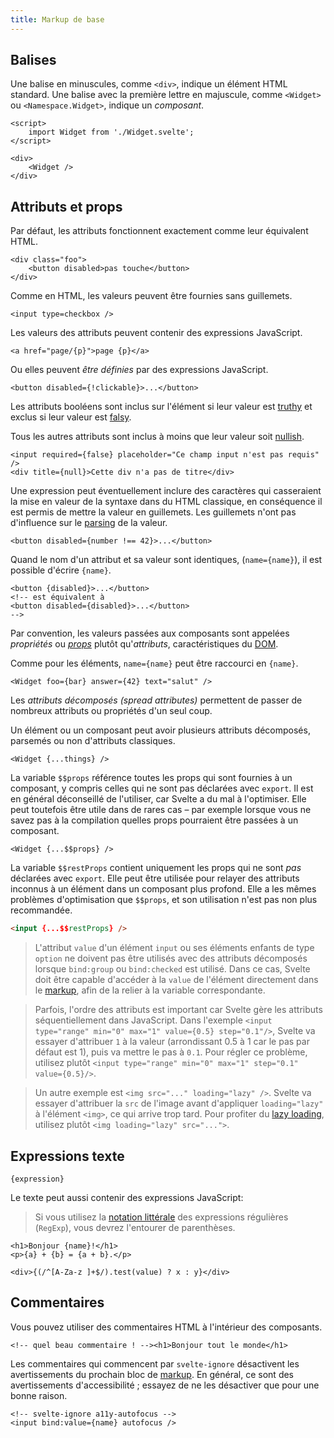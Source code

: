 ```yaml
---
title: Markup de base
---
```


## Balises

Une balise en minuscules, comme `<div>`, indique un élément HTML standard. Une balise avec la première lettre en majuscule, comme `<Widget>` ou `<Namespace.Widget>`, indique un _composant_.

```svelte
<script>
	import Widget from './Widget.svelte';
</script>

<div>
	<Widget />
</div>
```

## Attributs et props

Par défaut, les attributs fonctionnent exactement comme leur équivalent HTML.

```svelte
<div class="foo">
	<button disabled>pas touche</button>
</div>
```

Comme en HTML, les valeurs peuvent être fournies sans guillemets.

<!-- prettier-ignore -->
```svelte
<input type=checkbox />
```

Les valeurs des attributs peuvent contenir des expressions JavaScript.

```svelte
<a href="page/{p}">page {p}</a>
```

Ou elles peuvent _être définies_ par des expressions JavaScript.

```svelte
<button disabled={!clickable}>...</button>
```

Les attributs booléens sont inclus sur l'élément si leur valeur est <span class="vo">[truthy](/docs/javascript#falsy-truthy-truthy)</span> et exclus si leur valeur est <span class="vo">[falsy](/docs/javascript#falsy-truthy-falsy)</span>.

Tous les autres attributs sont inclus à moins que leur valeur soit <span class="vo">[nullish](/docs/javascript#nullish)</span>.

```svelte
<input required={false} placeholder="Ce champ input n'est pas requis" />
<div title={null}>Cette div n'a pas de titre</div>
```

Une expression peut éventuellement inclure des caractères qui casseraient la mise en valeur de la syntaxe dans du HTML classique, en conséquence il est permis de mettre la valeur en guillemets. Les guillemets n'ont pas d'influence sur le <span class='vo'>[parsing](/docs/development#parser)</span> de la valeur.

```svelte
<button disabled={number !== 42}>...</button>
```

Quand le nom d'un attribut et sa valeur sont identiques, (`name={name}`), il est possible d'écrire `{name}`.

```svelte
<button {disabled}>...</button>
<!-- est équivalent à
<button disabled={disabled}>...</button>
-->
```

Par convention, les valeurs passées aux composants sont appelées _propriétés_ ou <span class='vo'>[_props_](/docs/sveltejs#props)</span> plutôt qu'_attributs_, caractéristiques du <span class='vo'>[DOM](/docs/web#dom)</span>.

Comme pour les éléments, `name={name}` peut être raccourci en `{name}`.

```svelte
<Widget foo={bar} answer={42} text="salut" />
```

Les _attributs décomposés (spread attributes)_ permettent de passer de nombreux attributs ou propriétés d'un seul coup.

Un élément ou un composant peut avoir plusieurs attributs décomposés, parsemés ou non d'attributs classiques.

```svelte
<Widget {...things} />
```

La variable `$$props` référence toutes les props qui sont fournies à un composant, y compris celles qui ne sont pas déclarées avec `export`. Il est en général déconseillé de l'utiliser, car Svelte a du mal à l'optimiser. Elle peut toutefois être utile dans de rares cas – par exemple lorsque vous ne savez pas à la compilation quelles props pourraient être passées à un composant.

```svelte
<Widget {...$$props} />
```

La variable `$$restProps` contient uniquement les props qui ne sont _pas_ déclarées avec `export`. Elle peut être utilisée pour relayer des attributs inconnus à un élément dans un composant plus profond. Elle a les mêmes problèmes d'optimisation que `$$props`, et son utilisation n'est pas non plus recommandée.

```html
<input {...$$restProps} />
```

> L'attribut `value` d'un élément `input` ou ses éléments enfants de type `option` ne doivent pas être utilisés avec des attributs décomposés lorsque `bind:group` ou `bind:checked` est utilisé. Dans ce cas, Svelte doit être capable d'accéder à la `value` de l'élément directement dans le <span class="vo">[markup](/docs/web#markup)</span>, afin de la relier à la variable correspondante.

> Parfois, l'ordre des attributs est important car Svelte gère les attributs séquentiellement dans JavaScript. Dans l'exemple `<input type="range" min="0" max="1" value={0.5} step="0.1"/>`, Svelte va essayer d'attribuer `1` à la valeur (arrondissant 0.5 à 1 car le pas par défaut est 1), puis va mettre le pas à `0.1`. Pour régler ce problème, utilisez plutôt `<input type="range" min="0" max="1" step="0.1" value={0.5}/>`.

> Un autre exemple est `<img src="..." loading="lazy" />`. Svelte va essayer d'attribuer la `src` de l'image avant d'appliquer `loading="lazy"` à l'élément `<img>`, ce qui arrive trop tard. Pour profiter du <span class='vo'>[lazy loading](/docs/web#lazy-loading)</span>, utilisez plutôt `<img loading="lazy" src="...">`.

## Expressions texte

```svelte
{expression}
```

Le texte peut aussi contenir des expressions JavaScript:

> Si vous utilisez la [notation littérale](https://developer.mozilla.org/en-US/docs/Web/JavaScript/Reference/Global_Objects/RegExp#literal_notation_and_constructor) des expressions régulières (`RegExp`), vous devrez l'entourer de parenthèses.

<!-- prettier-ignore -->
```svelte
<h1>Bonjour {name}!</h1>
<p>{a} + {b} = {a + b}.</p>

<div>{(/^[A-Za-z ]+$/).test(value) ? x : y}</div>
```

## Commentaires

Vous pouvez utiliser des commentaires HTML à l'intérieur des composants.

```svelte
<!-- quel beau commentaire ! --><h1>Bonjour tout le monde</h1>
```

Les commentaires qui commencent par `svelte-ignore` désactivent les avertissements du prochain bloc de <span class="vo">[markup](/docs/web#markup)</span>. En général, ce sont des avertissements d'accessibilité ; essayez de ne les désactiver que pour une bonne raison.

```svelte
<!-- svelte-ignore a11y-autofocus -->
<input bind:value={name} autofocus />
```

